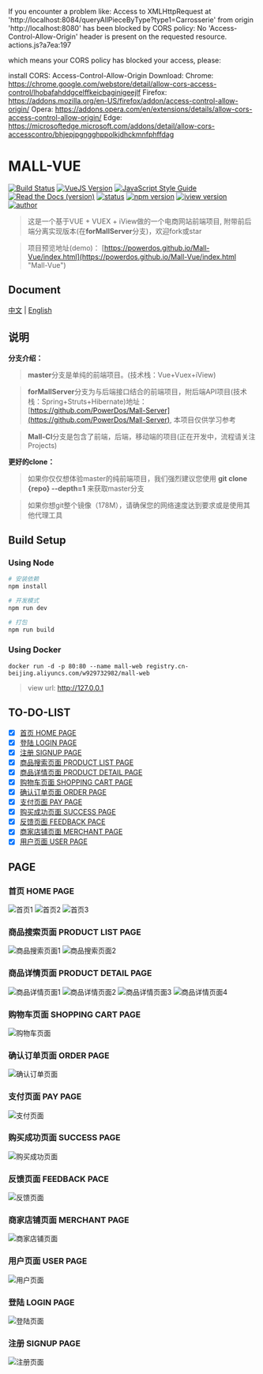 If you encounter a problem like:
Access to XMLHttpRequest at 'http://localhost:8084/queryAllPieceByType?type1=Carrosserie' from origin 'http://localhost:8080' has been blocked by CORS policy: No 'Access-Control-Allow-Origin' header is present on the requested resource.
actions.js?a7ea:197

which means your CORS policy has blocked your access, please:

install CORS: Access-Control-Allow-Origin
Download:
Chrome: https://chrome.google.com/webstore/detail/allow-cors-access-control/lhobafahddgcelffkeicbaginigeejlf
Firefox: https://addons.mozilla.org/en-US/firefox/addon/access-control-allow-origin/
Opera: https://addons.opera.com/en/extensions/details/allow-cors-access-control-allow-origin/
Edge: https://microsoftedge.microsoft.com/addons/detail/allow-cors-accesscontro/bhjepjpgngghppolkjdhckmnfphffdag

# MALL-VUE
[![Build Status](https://travis-ci.com/PowerDos/Mall-Vue.svg?branch=master)](https://travis-ci.com/PowerDos/Mall-Vue)
[![VueJS Version](https://img.shields.io/badge/VueJS-v2.5-green.svg?style=flat-square)](https://vuejs.org/)
[![JavaScript Style Guide](https://img.shields.io/badge/code_style-standard-brightgreen.svg)](https://standardjs.com)
[![Read the Docs (version)](https://img.shields.io/readthedocs/pip/stable.svg)](https://github.com/PowerDos/Mall-Vue)
[![status](https://img.shields.io/badge/Mall--Vue-maintain-brightgreen.svg)](https://standardjs.com)
[![npm version](https://img.shields.io/badge/npm-v5.5.1-brightgreen.svg)](https://standardjs.com)
[![iview version](https://img.shields.io/badge/iview-2.13.1-brightgreen.svg)](https://standardjs.com)
[![author](https://img.shields.io/badge/author-Gavin-brightgreen.svg)](https://standardjs.com)

> 这是一个基于VUE + VUEX + iView做的一个电商网站前端项目, 附带前后端分离实现版本(在**forMallServer**分支)，欢迎fork或star


> 项目预览地址(demo)： [https://powerdos.github.io/Mall-Vue/index.html](https://powerdos.github.io/Mall-Vue/index.html "Mall-Vue")

## Document
[中文](https://github.com/PowerDos/Mall-Vue/blob/master/README-ZH.md) | [English](https://github.com/PowerDos/Mall-Vue/blob/master/README.md)

## 说明
**分支介绍：**
> **master**分支是单纯的前端项目。(技术栈：Vue+Vuex+iView)

> **forMallServer**分支为与后端接口结合的前端项目，附后端API项目(技术栈：Spring+Struts+Hibernate)地址：[https://github.com/PowerDos/Mall-Server](https://github.com/PowerDos/Mall-Server), 本项目仅供学习参考

> **Mall-CI**分支是包含了前端，后端，移动端的项目(正在开发中，流程请关注Projects)

**更好的clone：**
> 如果你仅仅想体验master的纯前端项目，我们强烈建议您使用 **git clone {repo} --depth=1** 来获取master分支

> 如果你想git整个镜像（178M），请确保您的网络速度达到要求或是使用其他代理工具

## Build Setup

### Using Node
``` bash
# 安装依赖
npm install

# 开发模式
npm run dev

# 打包
npm run build
```
### Using Docker
```
docker run -d -p 80:80 --name mall-web registry.cn-beijing.aliyuncs.com/w929732982/mall-web
```
> view url:  http://127.0.0.1

## TO-DO-LIST
- [x] [首页 HOME PAGE](#首页-home-page)
- [x] [登陆 LOGIN PAGE](#登陆-login-page)
- [x] [注册 SIGNUP PAGE](#注册-signup-page)
- [x] [商品搜索页面 PRODUCT LIST PAGE](#商品搜索页面-product-list-page)
- [x] [商品详情页面 PRODUCT DETAIL PAGE](#商品详情页面-product-detail-page)
- [x] [购物车页面 SHOPPING CART PAGE](#购物车页面-shopping-cart-page)
- [x] [确认订单页面 ORDER PAGE](#确认订单页面-order-page)
- [x] [支付页面 PAY PAGE](#支付页面-pay-page)
- [x] [购买成功页面 SUCCESS PAGE](#购买成功页面-success-page)
- [x] [反馈页面 FEEDBACK PACE](#%E5%8F%8D%E9%A6%88%E9%A1%B5%E9%9D%A2-feedback-page)
- [x] [商家店铺页面 MERCHANT PAGE](#商家店铺页面-merchant-page)
- [x] [用户页面 USER PAGE](#用户页面-user-page)

## PAGE

### 首页 HOME PAGE
![首页1](https://i.imgur.com/cNtx70M.png)
![首页2](https://i.imgur.com/ju5lfUc.png)
![首页3](https://i.imgur.com/K8MMYGq.png)

### 商品搜索页面 PRODUCT LIST PAGE
![商品搜索页面1](https://i.imgur.com/Wu7TJ4G.png)
![商品搜索页面2](https://i.imgur.com/ZTDRB2X.png)

### 商品详情页面 PRODUCT DETAIL PAGE
![商品详情页面1](https://i.imgur.com/0SQxUCN.png)
![商品详情页面2](https://i.imgur.com/kBiQM9O.png)
![商品详情页面3](https://i.imgur.com/aERYRmX.png)
![商品详情页面4](https://i.imgur.com/vRpvcvj.png)

### 购物车页面 SHOPPING CART PAGE
![购物车页面](https://i.imgur.com/m5tftN7.png)

### 确认订单页面 ORDER PAGE
![确认订单页面](https://i.imgur.com/iNM3CQH.png)

### 支付页面 PAY PAGE
![支付页面](https://i.imgur.com/4OdCynR.png)

### 购买成功页面 SUCCESS PAGE
![购买成功页面](https://i.imgur.com/tOATGZP.png)

### 反馈页面 FEEDBACK PACE
![反馈页面](https://i.imgur.com/fbOZAH8.png)

### 商家店铺页面 MERCHANT PAGE
![商家店铺页面](https://i.imgur.com/Zgu54lw.png)

### 用户页面 USER PAGE
![用户页面](https://i.imgur.com/ttCwhyT.png)

### 登陆 LOGIN PAGE
![登陆页面](https://i.imgur.com/d16GjOi.png)

### 注册 SIGNUP PAGE
![注册页面](https://i.imgur.com/no4Cb65.png)
